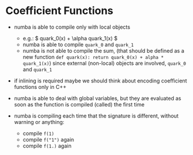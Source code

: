 # Coefficient Functions

- numba is able to compile only with local objects
  - e.g.: $ quark_0(x) + \alpha quark_1(x) $
  - numba is able to compile `quark_0` and `quark_1`
  - numba is not able to compile the sum, (that should be defined as a new
      function `def quark(x): return quark_0(x) + alpha * quark_1(x)`) since
      external (non-local) objects are involved, `quark_0` and `quark_1`

- if inlining is required maybe we should think about encoding coefficient
    functions only in C++

- numba is able to deal with global variables, but they are evaluated as soon as
    the function is compiled (called) the first time

- numba is compiling each time that the signature is different, without warning
    or anything:
  - compile `f(1)`
  - compile `f("1")` again
  - compile `f(1.)` again
